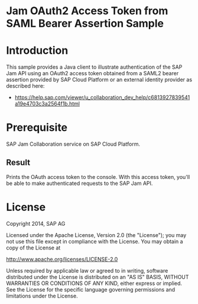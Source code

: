 # Jam OAuth2 Access Token from SAML Bearer Assertion Sample

# Introduction
This sample provides a Java client to illustrate authentication of the SAP Jam API using an OAuth2 access token obtained from a SAML2 bearer assertion provided by SAP Cloud Platform or an external identity provider as described here:
* https://help.sap.com/viewer/u_collaboration_dev_help/c6813927839541a19e4703c3a2564f1b.html

# Prerequisite
SAP Jam Collaboration service on SAP Cloud Platform.

## Result
Prints the OAuth access token to the console.
With this access token, you'll be able to make authenticated requests to the SAP Jam API.


# License
Copyright 2014, SAP AG

Licensed under the Apache License, Version 2.0 (the "License");
you may not use this file except in compliance with the License.
You may obtain a copy of the License at

   http://www.apache.org/licenses/LICENSE-2.0

Unless required by applicable law or agreed to in writing, software
distributed under the License is distributed on an "AS IS" BASIS,
WITHOUT WARRANTIES OR CONDITIONS OF ANY KIND, either express or implied.
See the License for the specific language governing permissions and
limitations under the License.


